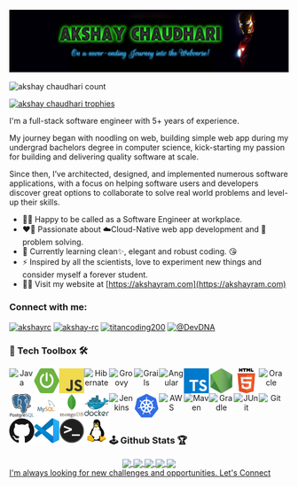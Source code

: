 <!-- <h2 align="center">Hi 👋, I'm Akshay Chaudhari</h2>
<h3 align="center">On a never ending Journey into the Web-verse !</h3> -->
<p align="center"> <img src="./img/banner_1.png" alt="akshay chaudhari banner"/> </p>
<p align="left"> <img src="https://komarev.com/ghpvc/?username=akshaychaudhari&label=Profile%20views&color=0e75b6&style=flat" alt="akshay chaudhari count"/> </p>
<p align="left"> <a href="https://github.com/ryo-ma/github-profile-trophy"><img src="https://github-profile-trophy.vercel.app/?username=akshayrcc&theme=darkhub&rank=-?&column=-1" alt="akshay chaudhari trophies" /></a> </p>

I'm a full-stack software engineer with 5+ years of experience.

My journey began with noodling on web, building simple web app during my undergrad bachelors degree in computer science, kick-starting my passion for building and delivering quality software at scale.

Since then, I’ve architected, designed, and implemented numerous software applications, with a focus on helping software users and developers discover great options to collaborate to solve real world problems and level-up their skills.

- 🧑‍💻 Happy to be called as a Software Engineer at workplace.
- ❤️‍🔥 Passionate about ☁️Cloud-Native web app development and 🧩 problem solving.
- 🌱 Currently learning clean✨, elegant and robust coding. 😘
- ⚡ Inspired by all the scientists, love to experiment new things and consider myself a forever student.
- 👨‍💻 Visit my website at [https://akshayram.com](https://akshayram.com)

<h3 align="left">Connect with me:</h3>

<p align="left">
<a href="https://linkedin.com/in/akshayrc" target="blank"><img align="center" src="https://raw.githubusercontent.com/rahuldkjain/github-profile-readme-generator/master/src/images/icons/Social/linked-in-alt.svg" alt="akshayrc" height="30" width="40" /></a>
<a href="https://stackoverflow.com/users/11896804/akshay-rc" target="blank"><img align="center" src="https://raw.githubusercontent.com/rahuldkjain/github-profile-readme-generator/master/src/images/icons/Social/stack-overflow.svg" alt="akshay-rc" height="30" width="40" /></a>
<a href="https://instagram.com/titancoding200" target="blank"><img align="center" src="https://raw.githubusercontent.com/rahuldkjain/github-profile-readme-generator/master/src/images/icons/Social/instagram.svg" alt="titancoding200" height="30" width="40" /></a>
<a href="https://www.youtube.com/@DevDNA" target="blank"><img align="center" src="https://raw.githubusercontent.com/rahuldkjain/github-profile-readme-generator/master/src/images/icons/Social/youtube.svg" alt="@DevDNA" height="30" width="40" /></a>
<!-- <a href="https://discord.gg/xxx" target="blank"><img align="center" src="https://raw.githubusercontent.com/rahuldkjain/github-profile-readme-generator/master/src/images/icons/Social/discord.svg" alt="xxx" height="30" width="40" /></a> -->
</p>

<h3>🧰 Tech Toolbox 🛠️</h3>

<p align="center">
<!-- Backend-->
<a>
<img align="left"  width="45" height="45" alt="Java" src="https://dev.java/assets/images/java-logo-vert-blk.png">
<img align="left"  width="45" height="45" alt="Spring Boot" src="https://raw.githubusercontent.com/jhipster/jhipster.github.io/53f1d5bf62772799093e1e4cd0317d42cc0816b2/images/logo/svg/spring-boot.svg">
<img align="left"  width="45" height="45" alt="JavaScript"   src="https://raw.githubusercontent.com/github/explore/80688e429a7d4ef2fca1e82350fe8e3517d3494d/topics/javascript/javascript.png">
<img align="left"  width="45" height="45" alt="Hibernate"   src="https://raw.githubusercontent.com/gilbarbara/logos/f4c8e8b933aa80ce83b6d6d387e016bf4cb4e376/logos/hibernate.svg">
<!-- UI-->
<img align="left"  width="45" height="45" alt="Groovy"   src="https://upload.wikimedia.org/wikipedia/commons/3/36/Groovy-logo.svg">
<img align="left"  width="45" height="45" alt="Grails"   src="https://grails.org/images/grails_logo.svg">
<img align="left"  width="45" height="45" alt="Angular"   src="https://angular.io/assets/images/logos/angular/angular.svg">
<img align="left"  width="45" height="45" alt="TypeScript"   src="https://raw.githubusercontent.com/github/explore/80688e429a7d4ef2fca1e82350fe8e3517d3494d/topics/typescript/typescript.png">
<img align="left"  width="45" height="45" alt="Node.js"   src="https://raw.githubusercontent.com/github/explore/80688e429a7d4ef2fca1e82350fe8e3517d3494d/topics/nodejs/nodejs.png">
<img align="left"  width="45" height="45" alt="HTML5"   src="https://raw.githubusercontent.com/github/explore/80688e429a7d4ef2fca1e82350fe8e3517d3494d/topics/html/html.png">
<!--<img align="left"  width="45" height="45" alt="CSS3"   src="https://raw.githubusercontent.com/github/explore/80688e429a7d4ef2fca1e82350fe8e3517d3494d/topics/css/css.png">-->
</a>
</p>

<p align="center">
<!--Databases-->
<img align="left"  width="45" height="45" alt="Oracle"   src="https://raw.githubusercontent.com/gilbarbara/logos/f4c8e8b933aa80ce83b6d6d387e016bf4cb4e376/logos/oracle.svg">
<img align="left"  width="45" height="45" alt="PostreSQL"   src="https://raw.githubusercontent.com/devicons/devicon/master/icons/postgresql/postgresql-original-wordmark.svg">
<!--<img align="left"  width="45" height="45" alt="SQL"   src="https://raw.githubusercontent.com/github/explore/80688e429a7d4ef2fca1e82350fe8e3517d3494d/topics/sql/sql.png">-->
<img align="left"  width="45" height="45" alt="MySQL"   src="https://raw.githubusercontent.com/github/explore/80688e429a7d4ef2fca1e82350fe8e3517d3494d/topics/mysql/mysql.png">
<img align="left"  width="45" height="45" alt="MongoDB"   src="https://raw.githubusercontent.com/devicons/devicon/master/icons/mongodb/mongodb-original-wordmark.svg">
<!--DevOps-->
<img align="left"  width="45" height="45" alt="Docker"   src="https://raw.githubusercontent.com/devicons/devicon/master/icons/docker/docker-original-wordmark.svg">
<img align="left"  width="45" height="45" alt="Jenkins"   src="https://www.jenkins.io/images/logos/brno/brno.png">
<img align="left"  width="45" height="45" alt="Kubernetes"   src="https://raw.githubusercontent.com/gilbarbara/logos/f4c8e8b933aa80ce83b6d6d387e016bf4cb4e376/logos/kubernetes.svg">
<img align="left"  width="45" height="45" alt="AWS"   src="https://upload.wikimedia.org/wikipedia/commons/9/93/Amazon_Web_Services_Logo.svg">
<!--Repo/Dependencies -->
<img align="left"  width="45" height="45" alt="Maven"   src="https://raw.githubusercontent.com/gilbarbara/logos/f4c8e8b933aa80ce83b6d6d387e016bf4cb4e376/logos/maven.svg">
<img align="left"  width="45" height="45" alt="Gradle"   src="https://raw.githubusercontent.com/gilbarbara/logos/f4c8e8b933aa80ce83b6d6d387e016bf4cb4e376/logos/gradle.svg">
<!--Unit Testing-->
<img align="left"  width="45" height="45" alt="JUnit"   src="https://avatars.githubusercontent.com/u/874086?s=200&v=4">
<br />
</p>

<p align="center">
<!--Code Management-->
<img align="left"  width="45" height="45" alt="Git"   src="https://www.vectorlogo.zone/logos/git-scm/git-scm-icon.svg">
<img align="left"  width="45" height="45" alt="GitHub"   src="https://raw.githubusercontent.com/github/explore/78df643247d429f6cc873026c0622819ad797942/topics/github/github.png">
<img align="left" width="45" height="45" alt="Visual Studio Code"   src="https://raw.githubusercontent.com/github/explore/80688e429a7d4ef2fca1e82350fe8e3517d3494d/topics/visual-studio-code/visual-studio-code.png">
<img align="left"  width="45" height="45" alt="Terminal"   src="https://raw.githubusercontent.com/github/explore/80688e429a7d4ef2fca1e82350fe8e3517d3494d/topics/terminal/terminal.png">
<img align="left"  width="45" height="45" alt="Linux" src="https://raw.githubusercontent.com/github/explore/80688e429a7d4ef2fca1e82350fe8e3517d3494d/topics/linux/linux.png">
<br />
<!--Source-->
<!---->
</p>

<br />
<br />

<h3 align="left">🕹️ Github Stats 🏆</h3>

<p>
<div align="center">
<a href="https://github.com/akshayrcc">
<img align="center" src="http://github-profile-summary-cards.vercel.app/api/cards/stats?username=akshayrcc&theme=2077" height="180em" />
<img align="center" src="http://github-profile-summary-cards.vercel.app/api/cards/most-commit-language?username=akshayrcc&theme=2077" height="180em" />
<img align="center" src="http://github-profile-summary-cards.vercel.app/api/cards/repos-per-language?username=akshayrcc&theme=2077" height="180em" />
<img align="center" src="http://github-profile-summary-cards.vercel.app/api/cards/productive-time?username=akshayrcc&theme=2077" height="180em" />
<img align="center" src="http://github-profile-summary-cards.vercel.app/api/cards/profile-details?username=akshayrcc&theme=2077" height="180em" />
</div>
I'm always looking for new challenges and opportunities. <a href="mailto:akshayrc@csu.fullerton.edu">Let's Connect</a>
</p>

<!-- As of 2024, I have earned masters degree in computer science**.

Here are a handful I’m most proud of:

---

### Skills & Technologies:

**Advanced:**
Java, JavaScript, Angular, Next.js, Node.js, HTML, CSS, TailwindCSS, Git, VS Code, Figma, GPT-4

**Experience with:**
SQL, MySQL, Postgres, MongoDB, Redis, async message queues & distributed processing, Docker, Docker Compose, Nginx, React.js, Next.js, GraphQL, Ruby on Rails, Python, jQuery, WebSockets, Socket.io, Stripe Billing, Terraform, Pulumi, AWS CDK, Electron, Prettier, ESLint, Sass/SCSS

**Infrastructure & platforms:**
AWS, GCP, DigitalOcean, Cloudflare, Vercel, Firebase, Netlify, Redis Cloud, MongoDB Cloud, Heroku, Upstash, Fly.io, Supabase, PlanetScale, FaunaDB, GitHub, OpenAI

**Skills:**
Frontend & backend development, software architecture, project research/planning/management, database modeling & migration, API design & development, cloud system design, advanced web scraping, browser automation, email development & deliverability, billing systems, LLM prompt engineering, GitHub Actions, CI/CD, unit testing, UI/UX design, chrome extension development, real-time systems development, WebSockets, SEO

---

\*\*
-->
